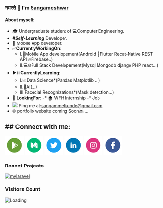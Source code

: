 ### नमस्ते 🙏 I'm [Sangameshwar](http://github.com/Sangammeshwarmelkunde) 
#### About myself: 
- 🎓 Undergraduate student of 💻Computer Engineering. 
-  ***#Self-Learning*** Developer. 
- 📱 Mobile App developer. 
- ✅**CurrentlyWorkingOn**: 
  - I.📱Mobile App developement(Android 💙Flutter Recat-Native REST API 🔥Firebase..) 
  - II.💻🌐Full Stack Developement(Mysql Mongodb django PHP react...) 
- ▶️⏸️**CurrentlyLearning**: 
  - I.📈Data Science*(Pandas Matplotlib ...) 
  - II.🤖AI(...) 
  - III.Facecial Recognizations*(Mask detection...) 
- 🔎 **LookingFor**: 
  -* 🏠 WFH Internship 
  -* Job 
- [<img src="https://img.icons8.com/color/48/000000/gmail.png" width="1.9%"/>](https://www.gmail.com/) Ping me at:sangammelkunde@gmail.com 
- 🌐 portfolio website coming Soon🔜 ... 

## ## Connect with me:
<a title="meetyousoon" href="https://play.google.com/"><img src="https://github.com/aritraroy/social-icons/blob/master/play-store-icon.png?raw=true" width="60"></a> <a title="@msangam1999_46688" href="https://medium.com/@msangam1999_46688"><img src="https://github.com/aritraroy/social-icons/blob/master/medium-icon.png?raw=true" width="60"></a> <a title="sangameshwarme2" href="https://twitter.com/sangameshwarme2"><img src="https://github.com/aritraroy/social-icons/blob/master/twitter-icon.png?raw=true" width="60"></a> <a title="sangameshwar-melkunde" href="https://linkedin.com/in/sangameshwar-melkunde"><img src="https://github.com/aritraroy/social-icons/blob/master/linkedin-icon.png?raw=true" width="60"></a> <a title="s_a_n_g_a.mh24" href="https://instagram.com/s_a_n_g_a.mh24"><img src="https://github.com/aritraroy/social-icons/blob/master/instagram-icon.png?raw=true" width="60"></a> <a title="sangameshwar.melkunde" href="https://facebook.com/in/sangameshwar.melkunde"><img src="https://github.com/aritraroy/social-icons/blob/master/facebook-icon.png?raw=true" width="60"></a>


### Recent Projects
[![mylaravel](https://github-readme-stats.vercel.app/api/pin/?username=Sangameshwarmelkunde&repo=mylaravel)](https://github.com/Sangameshwarmelkunde/mylaravel) 


### Visitors Count

<img align="left" src = "https://profile-counter.glitch.me/TheAlphamerc/count.svg" alt ="Loading">
